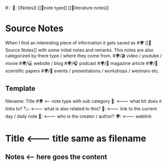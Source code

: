 #💡
🔗: [[Notes]] [[📃note type]] [[📃literature notes]]

# Source Notes
When I find an interesting piece of information it gets saved as  #🌍 [[📃Source Notes]] with some initial notes and remarks. This notes are also categorized by there type / where they come from.
#🌍/🎬 video / youtube / movie 
#🌍/💻 website / blog
#🌍/🎧 podcast
#🌍/📖 magazine article
#🌍/📃 scientific papers 
#🌍/📅 events / presentations / workshops / weninars etc.


## Template
filename: Title
#🌍 <-- note type with sub category
🔗:  <--- what bit does it links to?
🏷️:  <--- what is also related to this?
📅: <--- link to the current day / daily note
🧑:  <--- who is the creator / author?
🌍: <--- weblink

# Title <--- title same as filename

## Notes <-- here goes the content